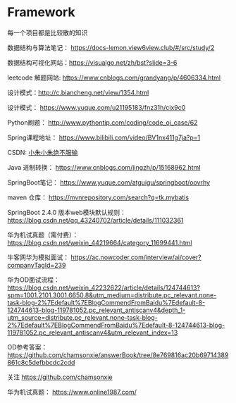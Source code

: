 # Framework
每一个项目都是比较散的知识

数据结构与算法笔记： https://docs-lemon.view6view.club/#/src/study/2

数据结构可视化网站：https://visualgo.net/zh/bst?slide=3-6

leetcode 解题网站: https://www.cnblogs.com/grandyang/p/4606334.html

设计模式：http://c.biancheng.net/view/1354.html

设计模式： https://www.yuque.com/u21195183/fnz31h/cix9c0

Python刷题： http://www.pythontip.com/coding/code_oj_case/62

Spring课程地址： https://www.bilibili.com/video/BV1nx411g7ja?p=1

CSDN: [小朱小朱绝不服输](https://blog.csdn.net/weixin_44052055)

Java 进制转换： https://www.cnblogs.com/jingzh/p/15168962.html

SpringBoot笔记： https://www.yuque.com/atguigu/springboot/oovrhy

maven 仓库： https://mvnrepository.com/search?q=tk.mybatis

SpringBoot 2.4.0 版本web模块默认规则： https://blog.csdn.net/qq_43240702/article/details/111032361

华为机试真题（需付费）： https://blog.csdn.net/weixin_44219664/category_11699441.html

牛客网华为模拟面试： https://ac.nowcoder.com/interview/ai/cover?companyTagId=239

华为OD面试流程： https://blog.csdn.net/weixin_42232622/article/details/124744613?spm=1001.2101.3001.6650.8&utm_medium=distribute.pc_relevant.none-task-blog-2%7Edefault%7EBlogCommendFromBaidu%7Edefault-8-124744613-blog-119781052.pc_relevant_antiscanv4&depth_1-utm_source=distribute.pc_relevant.none-task-blog-2%7Edefault%7EBlogCommendFromBaidu%7Edefault-8-124744613-blog-119781052.pc_relevant_antiscanv4&utm_relevant_index=13

OD参考答案：https://github.com/chamsonxie/answerBook/tree/8e769816ac20b69714389861c8c5defbbcdc2cdd

 关注 https://github.com/chamsonxie

华为机试真题： https://www.online1987.com/